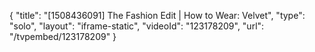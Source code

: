 {
    "title": "[1508436091] The Fashion Edit | How to Wear: Velvet",
    "type": "solo",
    "layout": "iframe-static",
    "videoId": "123178209",
    "url": "\/tvpembed\/123178209"
}